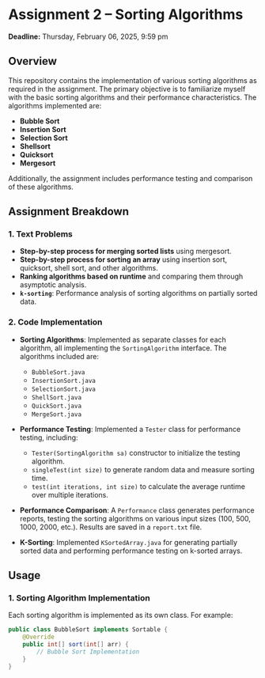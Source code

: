 # Assignment 2 – Sorting Algorithms

**Deadline:** Thursday, February 06, 2025, 9:59 pm

## Overview

This repository contains the implementation of various sorting algorithms as required in the assignment. The primary objective is to familiarize myself with the basic sorting algorithms and their performance characteristics. The algorithms implemented are:

- **Bubble Sort**
- **Insertion Sort**
- **Selection Sort**
- **Shellsort**
- **Quicksort**
- **Mergesort**

Additionally, the assignment includes performance testing and comparison of these algorithms.

## Assignment Breakdown

### 1. Text Problems
   - **Step-by-step process for merging sorted lists** using mergesort.
   - **Step-by-step process for sorting an array** using insertion sort, quicksort, shell sort, and other algorithms.
   - **Ranking algorithms based on runtime** and comparing them through asymptotic analysis.
   - **`k-sorting`**: Performance analysis of sorting algorithms on partially sorted data.

### 2. Code Implementation
   - **Sorting Algorithms**: Implemented as separate classes for each algorithm, all implementing the `SortingAlgorithm` interface. The algorithms included are:
     - `BubbleSort.java`
     - `InsertionSort.java`
     - `SelectionSort.java`
     - `ShellSort.java`
     - `QuickSort.java`
     - `MergeSort.java`

   - **Performance Testing**: Implemented a `Tester` class for performance testing, including:
     - `Tester(SortingAlgorithm sa)` constructor to initialize the testing algorithm.
     - `singleTest(int size)` to generate random data and measure sorting time.
     - `test(int iterations, int size)` to calculate the average runtime over multiple iterations.

   - **Performance Comparison**: A `Performance` class generates performance reports, testing the sorting algorithms on various input sizes (100, 500, 1000, 2000, etc.). Results are saved in a `report.txt` file.

   - **K-Sorting**: Implemented `KSortedArray.java` for generating partially sorted data and performing performance testing on k-sorted arrays.

## Usage

### 1. Sorting Algorithm Implementation

Each sorting algorithm is implemented as its own class. For example:

```java
public class BubbleSort implements Sortable {
    @Override
    public int[] sort(int[] arr) {
        // Bubble Sort Implementation
    }
}
